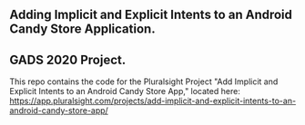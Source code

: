 ## Adding Implicit and Explicit Intents to an Android Candy Store Application. 

## GADS 2020 Project. <br>
This repo contains the code for the Pluralsight Project "Add Implicit and Explicit Intents to an Android Candy Store App," located here: https://app.pluralsight.com/projects/add-implicit-and-explicit-intents-to-an-android-candy-store-app/
